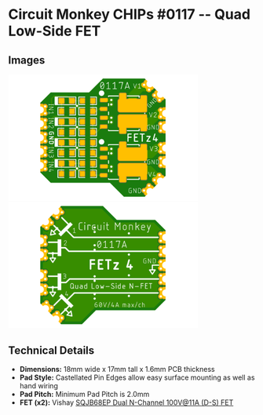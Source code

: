 # Circuit Monkey CHIPs &#35;0117 -- Quad Low-Side FET

## Images
 <img src="Documents/assets/0117A-FETz4-preview-top.png" alt="Top View" width="386" /> <img src="Documents/assets/0117A-FETz4-preview-bottom.png" alt="Bottom View" width="386" />

## Technical Details
* **Dimensions:** 18mm wide x 17mm tall  x 1.6mm PCB thickness
* **Pad Style:** Castellated Pin Edges allow easy surface mounting as well as hand wiring
* **Pad Pitch:** Minimum Pad Pitch is 2.0mm
* **FET (x2):** Vishay [SQJB68EP Dual N-Channel 100V@11A (D-S) FET](Documents/3rd-party/vishay-sqjb68ep.pdf)
